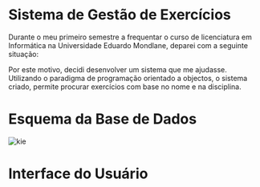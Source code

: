 # Sistema de Gestão de Exercícios

Durante o meu primeiro semestre a frequentar o curso de licenciatura em Informática na Universidade Eduardo Mondlane, deparei com a seguinte situação:




Por este motivo, decidi desenvolver um sistema que me ajudasse. Utilizando o paradigma de programação orientado a objectos, o sistema criado, permite procurar exercícios com base no nome e na disciplina.

# Esquema da Base de Dados

![kie](https://github.com/kevinntumi/sistema-gestao-exercicios/assets/34671981/10c331ad-45a5-4814-b58f-3064a40bcf3b)

# Interface do Usuário


